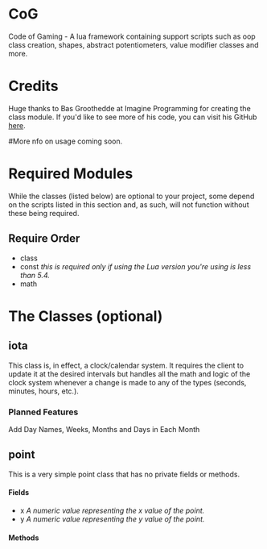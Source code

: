 # CoG
 Code of Gaming - A lua framework containing support scripts such as oop class creation, shapes, abstract potentiometers, value modifier classes and more.

# Credits
Huge thanks to Bas Groothedde at Imagine Programming for creating the class module. If you'd like to see more of his code, you can visit his GitHub [here](https://github.com/imagine-programming).

#More nfo on usage coming soon.

# Required Modules
While the classes (listed below) are optional to your project, some depend on the scripts listed in this section and, as such, will not function without these being required. 

## Require Order
* class
* const *this is required only if using the Lua version you're using is less than 5.4.*
* math


# The Classes (optional)

## iota
This class is, in effect, a clock/calendar system. It requires the client to update it at the desired intervals but handles all the math and logic of the clock system whenever a change is made to any of the types (seconds, minutes, hours, etc.).

### Planned Features
Add Day Names, Weeks, Months and Days in Each Month 

## point
This is a very simple point class that has no private fields or methods.

#### Fields
* x *A numeric value representing the x value of the point.*
* y *A numeric value representing the y value of the point.*

#### Methods
